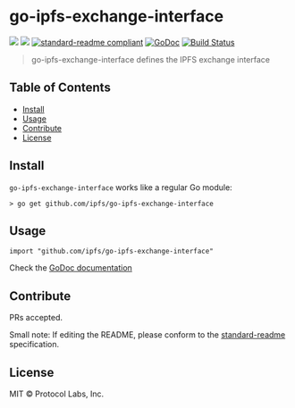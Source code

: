 # go-ipfs-exchange-interface

[![](https://img.shields.io/badge/made%20by-Protocol%20Labs-blue.svg?style=flat-square)](http://ipn.io)
[![](https://img.shields.io/badge/project-IPFS-blue.svg?style=flat-square)](http://ipfs.io/)
[![standard-readme compliant](https://img.shields.io/badge/standard--readme-OK-green.svg?style=flat-square)](https://github.com/RichardLitt/standard-readme)
[![GoDoc](https://godoc.org/github.com/ipfs/go-ipfs-exchange-interface?status.svg)](https://godoc.org/github.com/ipfs/go-ipfs-exchange-interface)
[![Build Status](https://travis-ci.org/ipfs/go-ipfs-exchange-interface.svg?branch=master)](https://travis-ci.org/ipfs/go-ipfs-exchange-interface)

> go-ipfs-exchange-interface defines the IPFS exchange interface

## Table of Contents

- [Install](#install)
- [Usage](#usage)
- [Contribute](#contribute)
- [License](#license)

## Install

`go-ipfs-exchange-interface` works like a regular Go module:

```
> go get github.com/ipfs/go-ipfs-exchange-interface
```

## Usage

```
import "github.com/ipfs/go-ipfs-exchange-interface"
```

Check the [GoDoc documentation](https://godoc.org/github.com/ipfs/go-ipfs-exchange-interface)

## Contribute

PRs accepted.

Small note: If editing the README, please conform to the [standard-readme](https://github.com/RichardLitt/standard-readme) specification.

## License

MIT © Protocol Labs, Inc.
